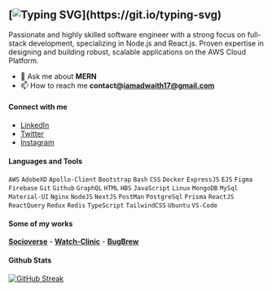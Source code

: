 ## [![Typing SVG](https://readme-typing-svg.herokuapp.com?font=Architects+Daughter&color=7AF79A&size=30&lines=Hey+👋,+I'm+Adwaith+Athman!;I'm+a+MERN+Stack+Developer...;)](https://git.io/typing-svg) 

Passionate and highly skilled software engineer with a strong focus on full-stack development, specializing in Node.js and React.js. Proven expertise in designing and building robust, scalable applications on the AWS Cloud Platform.

- 💬 Ask me about **MERN**
- 📫 How to reach me **contact@iamadwaith17@gmail.com**

#### Connect with me
- [LinkedIn](https://www.linkedin.com/in/adwaith-athman/)
- [Twitter](https://twitter.com/Adwaith_17)
- [Instagram](https://www.instagram.com/adwaith_athman_17/)

#### Languages and Tools 

`AWS` `AdobeXD` `Apollo-Client` `Bootstrap` `Bash` `CSS` `Docker` `ExpressJS` `EJS` `Figma` `Firebase` `Git` `Github` `GraphQL` `HTML` `HBS` `JavaScript` `Linux` `MongoDB` `MySql` `Material-UI` `Nginx` `NodeJS` `NextJS` `PostMan` `PostgreSql` `Prisma` `ReactJS` `ReactQuery` `Redux` `Redis` `TypeScript` `TailwindCSS` `Ubuntu` `VS-Code`  

#### Some of my works

[**Socioverse**](https://socioverse.online/) -
[**Watch-Clinic**](https://watchclinic.tech/) -
[**BugBrew**](https://bug-brew-issue-tracker.vercel.app/)

#### Github Stats

[![GitHub Streak](https://github-readme-streak-stats.herokuapp.com?user=AdwaithAthman&theme=tokyonight&hide_border=true)](https://git.io/streak-stats)

